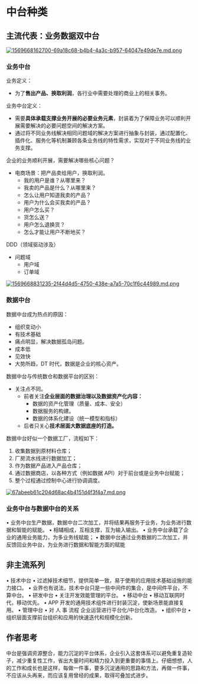 # 中台种类

## 主流代表：业务数据双中台

[![1569668162700-69a18c68-b4b4-4a3c-b957-64047e49de7e.md.png](https://img.ques.fun/images/2021/04/19/1569668162700-69a18c68-b4b4-4a3c-b957-64047e49de7e.md.png)](https://img.ques.fun/image/FMY)

### 业务中台

业务定义：

*   为了**售出产品、换取利润**，各行业中需要处理的商业上的相关事务。

业务中台定义：

*   需要**具体承载支撑业务开展的必要业务元素**，封装着为了保障业务可以顺利开展需要解决的必要问题空间的解决方案。
*   通过将不同业务线解决相同问题域的解决方案进行抽象与封装，通过配置化、插件化、服务化等机制兼顾各条业务线的特性需求，实现对于不同业务线的业务支撑。

企业的业务顺利开展，需要解决哪些核心问题？

*   电商场景：把产品卖给用户，换取利润。
    *   我的用户是谁？从哪里来？
    *   我卖的产品是什么？从哪里来？
    *   怎么让用户知道我卖的产品？
    *   用户为什么会买我卖的产品？
    *   用户怎么买？
    *   货怎么送？
    *   用户怎么退换货？
    *   怎么才能让用户不断地买？

DDD（领域驱动涉及）

*   问题域
    *   用户域
    *   订单域

[![1569668831235-2f44d4d5-4750-438e-a7a5-70c1f6c44989.md.png](https://img.ques.fun/images/2021/04/19/1569668831235-2f44d4d5-4750-438e-a7a5-70c1f6c44989.md.png)](https://img.ques.fun/image/G3L)

### 数据中台
数据中台成为热点的原因：

*   组织变动小
*   有技术基础
*   痛点明显，解决数据孤岛问题。
*   成本低
*   见效快
*   大势所趋，DT 时代，数据是企业的核心资产。

数据中台与传统数仓和数据平台的区别：

*   关注点不同。
    *   前者关注**企业层面的数据治理以及数据资产化内容：**
        *   数据的资产化管理（质量、成本、安全）
        *   数据服务的构建。
        *   数据的体系化建设（统一模型和指标）
    *   后者只关心**技术层面大数据底座的打造。**

数据中台好似一个数据工厂，流程如下：

1.  收集数据到原材料仓库；
2.  厂房流水线进行数据加工；
3.  作为数据产品进入产品仓库；
4.  通过数据商店，以各种方式（例如数据 API）对于前台或是业务中台赋能；
5.  整个过程通过控制中心进行协调调度。

[![67abeeb61c204d68ac4b4151d4f3f4a7.md.png](https://img.ques.fun/images/2021/04/19/67abeeb61c204d68ac4b4151d4f3f4a7.md.png)](https://img.ques.fun/image/nLb)

### 业务中台与数据中台的关系
• 业务中台生产数据，数据中台二次加工，并将结果再服务于业务，为业务进行数据和智能的赋能。
• 相辅相成，互相支撑，互为输入输出。
• 业务中台承载了企业的通用业务能力，为多业务线赋能；
• 数据中台通过业务数据的二次加工，并反馈回业务中台，为业务进行数据和智能方面的赋能

## 非主流系列

• 技术中台
    • 过滤掉技术细节，提供简单一致，易于使用的应用技术基础设施的能力接口。
    • 业界也有说法，技术中台只是一些中间件的集合，是中间件平台，不算中台。
• 研发中台
    • 关注开发效能管理的平台。
• 移动中台
    • 移动互联网时代，移动优先。
    • APP 开发的通用技术组件进行封装沉淀，使新场景能直接复用。
• 管理中台
    • 对 人 事 流程 企业运营进行平台化/中台化改造。
• 组织中台
    • 组织层面支撑前台组织和应用的快速迭代和规模化创新。

## 作者思考
中台是强调资源整合，能力沉淀的平台体系，企业引入这套体系可以避免重复造轮子，减少重复性工作，省出大量时间和精力投入到更重要的事情上。仔细想想，人的工作和成长也是这样，每做一件事，要多沉淀通用的思路和方法，再做一件事，不应该从头再来，而应该复用曾经的成果，取得可叠加式进步。